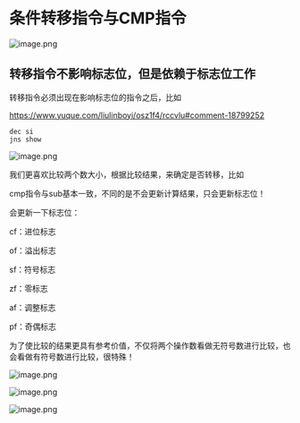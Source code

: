 # 条件转移指令与CMP指令



![image.png](https://cdn.nlark.com/yuque/0/2021/png/288075/1620028951075-e11d6588-29f2-410c-9fdc-6fb9307296d0.png)

## 转移指令不影响标志位，但是依赖于标志位工作

转移指令必须出现在影响标志位的指令之后，比如

https://www.yuque.com/liulinboyi/osz1f4/rccvlu#comment-18799252

```
dec si
jns show
```

![image.png](https://cdn.nlark.com/yuque/0/2021/png/288075/1620029127817-fe7c9daf-9f84-46ed-84e9-11096cdee7f8.png)

我们更喜欢比较两个数大小，根据比较结果，来确定是否转移，比如



cmp指令与sub基本一致，不同的是不会更新计算结果，只会更新标志位！

会更新一下标志位：

cf：进位标志

of：溢出标志

sf：符号标志

zf：零标志

af：调整标志

pf：奇偶标志

为了使比较的结果更具有参考价值，不仅将两个操作数看做无符号数进行比较，也会看做有符号数进行比较，很特殊！

![image.png](https://cdn.nlark.com/yuque/0/2021/png/288075/1620029638965-01bea53a-bf14-477c-a087-989c1e459bd6.png)

![image.png](https://cdn.nlark.com/yuque/0/2021/png/288075/1620029912165-99fd84a3-3c90-4a5b-8651-e074b1a3eea0.png)

![image.png](https://cdn.nlark.com/yuque/0/2021/png/288075/1620030096622-697275b8-4efe-40e2-8cca-c190bf207d77.png)

